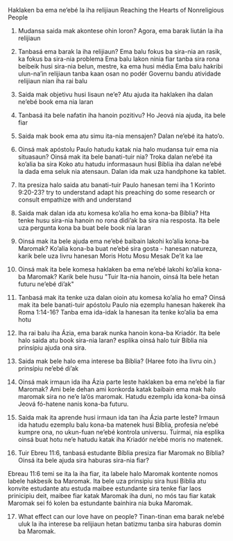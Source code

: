 Haklaken ba ema neʼebé la iha relijiaun
Reaching the Hearts of Nonreligious People

1. Mudansa saida mak akontese ohin loron?
Agora, ema barak liután la iha relijiaun

2. Tanbasá ema barak la iha relijiaun?
Ema balu fokus ba sira-nia an rasik, ka fokus ba sira-nia problema
Ema balu lakon ninia fiar tanba sira rona beibeik husi sira-nia belun, mestre, ka ema husi média
Ema balu hakribi ulun-naʼin relijiaun tanba kaan osan no podér
Governu bandu atividade relijiaun nian iha rai balu

3. Saida mak objetivu husi lisaun neʼe?
Atu ajuda ita haklaken iha dalan neʼebé book ema nia laran

4. Tanbasá ita bele nafatin iha hanoin pozitivu?
Ho Jeová nia ajuda, ita bele fiar

5. Saida mak book ema atu simu ita-nia mensajen?
Dalan neʼebé ita hatoʼo. 

6. Oinsá mak apóstolu Paulo hatudu katak nia halo mudansa tuir ema nia situasaun? Oinsá mak ita bele banati-tuir nia?
Troka dalan neʼebé ita koʼalia ba sira
Koko atu hatudu informasaun husi Biblia iha dalan neʼebé la dada ema seluk nia atensaun. Dalan ida mak uza handphone ka tablet.

7. Ita presiza halo saida atu banati-tuir Paulo hanesan temi iha 1 Korinto 9:20-23?
 try to understand
 adapt his preaching
 do some research or consult 
  empathize with and understand
 
8. Saida mak dalan ida atu komesa koʼalia ho ema kona-ba Bíblia?
Hta tenke husu sira-nia hanoin no rona didiʼak ba sira nia resposta. Ita bele uza pergunta kona ba buat bele book nia laran

9. Oinsá mak ita bele ajuda ema neʼebé baibain lakohi koʼalia kona-ba Maromak?
Koʼalia kona-ba buat neʼebé sira gosta - hanesan natureza, karik bele uza livru hanesan
Moris Hotu Mosu Mesak Deʼit ka lae

10. Oinsá mak ita bele komesa haklaken ba ema neʼebé lakohi koʼalia kona-ba Maromak?
Karik bele husu "Tuir Ita-nia hanoin, oinsá Ita bele hetan futuru neʼebé diʼak"

11. Tanbasá mak ita tenke uza dalan oioin atu komesa koʼalia ho ema? Oinsá mak ita bele banati-tuir apóstolu Paulo nia ezemplu hanesan hakerek iha Roma 1:14-16?
Tanba ema ida-idak la hanesan
 ita tenke koʼalia ba ema hotu

12. Iha rai balu iha Ázia, ema barak nunka hanoin kona-ba Kriadór. Ita bele halo saida atu book sira-nia laran?
esplika oinsá halo tuir Bíblia nia prinsípiu ajuda ona sira.

13. Saida mak bele halo ema interese ba Bíblia? (Haree foto iha livru oin.)
prinsípiu neʼebé diʼak

14. Oinsá mak irmaun ida iha Ázia parte leste haklaken ba ema neʼebé la fiar Maromak?
Ami bele dehan ami konkorda katak baibain ema mak halo maromak sira no neʼe laʼós maromak.
Hatudu ezemplu ida kona-ba oinsá Jeová fó-hatene nanis kona-ba futuru.

15. Saida mak ita aprende husi irmaun ida tan iha Ázia parte leste?
Irmaun ida hatudu ezemplu balu kona-ba matenek husi Bíblia, profesia neʼebé kumpre ona, no ukun-fuan neʼebé kontrola universu. 
Tuirmai, nia esplika oinsá buat hotu neʼe hatudu katak iha Kriadór neʼebé moris no matenek.

16. Tuir Ebreu 11:6, tanbasá estudante Bíblia presiza fiar Maromak no Bíblia? Oinsá ita bele ajuda sira haburas sira-nia fiar?

Ebreau 11:6 temi 
se ita la iha fiar, ita labele halo Maromak kontente nomos labele hakbesik ba Maromak. 
Ita bele uza prinsipiu sira husi Biblia atu konvite estudante atu estuda maibee 
estundante sira tenke fiar laos prinicipiu deit, maibee fiar katak Maromak iha duni, no mós tau fiar katak Maromak sei fó kolen ba estundante bainhira nia buka Maromak.

17. What effect can our love have on people?
Tinan-tinan ema barak neʼebé uluk la iha interese ba relijiaun hetan batizmu tanba sira haburas domin ba Maromak.
